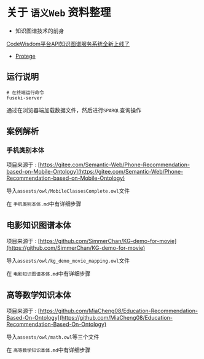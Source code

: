 # 关于 ```语义Web``` 资料整理

- 知识图谱技术的前身

[CodeWisdom平台API知识图谱服务系统全新上线了](https://mp.weixin.qq.com/s/8ReWM8AcN170LA8o6zjrsw)

- [Protege](https://protege.stanford.edu/)

## 运行说明

```
# 在终端运行命令
fuseki-server
```

通过在浏览器端加载数据文件，然后进行```SPARQL```查询操作

## 案例解析

### 手机类别本体

项目来源于 : [https://gitee.com/Semantic-Web/Phone-Recommendation-based-on-Mobile-Ontology](https://gitee.com/Semantic-Web/Phone-Recommendation-based-on-Mobile-Ontology)

导入```assests/owl/MobileClassesComplete.owl```文件

在 ```手机类别本体.md```中有详细步骤

## 电影知识图谱本体

项目来源于 : [https://github.com/SimmerChan/KG-demo-for-movie](https://github.com/SimmerChan/KG-demo-for-movie)

导入```assests/owl/kg_demo_movie_mapping.owl```文件

在 ```电影知识图谱本体.md```中有详细步骤

## 高等数学知识本体

项目来源于 : [https://github.com/MiaCheng08/Education-Recommendation-Based-On-Ontology](https://github.com/MiaCheng08/Education-Recommendation-Based-On-Ontology)

导入```assests/owl/math.owl```等三个文件

在 ```高等数学知识本体.md```中有详细步骤